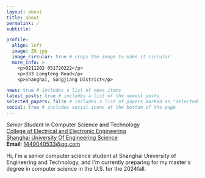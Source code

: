 ```yaml
---
layout: about
title: about
permalink: /
subtitle: 

profile:
  align: left
  image: ZH.jpg
  image_circular: true # crops the image to make it circular
  more_info: >
    <p>0211202 051720222</p>
    <p>333 Longteng Road</p>
    <p>Shanghai, Songjiang District</p>

news: true # includes a list of news items
latest_posts: true # includes a list of the newest posts
selected_papers: false # includes a list of papers marked as "selected={true}"
social: true # includes social icons at the bottom of the page
---
```

*Senior Student* in Computer Science and Technology\
[College of Electrical and Electronic Engineering](https://seee.sues.edu.cn/)\
[Shanghai University Of Engineering Science](https://www.sues.edu.cn/)\
**Email**: 1449040533@qq.com

Hi, I'm a senior computer science student at Shanghai University of Engineering and Technology, and I'm currently preparing for my master's degree in computer science in the U.S. for the 2024fall.

<!-- Write your biography here. Tell the world about yourself. Link to your favorite [subreddit](http://reddit.com). You can put a picture in, too. The code is already in, just name your picture `prof_pic.jpg` and put it in the `img/` folder.

Put your address / P.O. box / other info right below your picture. You can also disable any of these elements by editing `profile` property of the YAML header of your `_pages/about.md`. Edit `_bibliography/papers.bib` and Jekyll will render your [publications page](/al-folio/publications/) automatically.

Link to your social media connections, too. This theme is set up to use [Font Awesome icons](https://fontawesome.com/) and [Academicons](https://jpswalsh.github.io/academicons/), like the ones below. Add your Facebook, Twitter, LinkedIn, Google Scholar, or just disable all of them. -->

